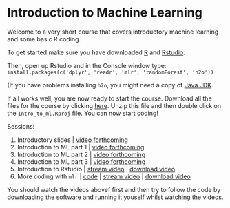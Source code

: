 # Introduction to Machine Learning

Welcome to a very short course that covers introductory machine learning and some basic R coding. 

To get started make sure you have downloaded [R](https://www.r-project.org) and [Rstudio](https://rstudio.com).

Then, open up Rstudio and in the Console window type:
`install.packages(c('dplyr', 'readr', 'mlr', 'randomForest', 'h2o'))`

(If you have problems installing `h2o`, you might need a copy of [Java  JDK](https://www.oracle.com/ie/java/technologies/javase-downloads.html).

If all works well, you are now ready to start the course. Download all the files for the course by clicking [here](https://github.com/andrewcparnell/intro_to_ml/archive/master.zip). Unzip this file and then double click on the `Intro_to_ml.Rproj` file. You can now start coding!

Sessions:

 1. Introductory slides | [video forthcoming](https://www.youtube.com/watch?v=dQw4w9WgXcQ)
 2. Introduction to ML part 1 | [video forthcoming](https://www.youtube.com/watch?v=dQw4w9WgXcQ)
 3. Introduction to ML part 2 | [video forthcoming](https://www.youtube.com/watch?v=dQw4w9WgXcQ)
 4. Introduction to ML part 3 | [video forthcoming](https://www.youtube.com/watch?v=dQw4w9WgXcQ)
 5. Introduction to Rstudio | [stream video](https://media.heanet.ie/page/176fc0453b0542b386110c2bceee0e3b) | [download video](https://media.heanet.ie/download/176fc0453b0542b386110c2bceee0e3b) 
 6. More coding with `mlr` | [code](https://andrewcparnell.github.io/Rfternoon/2_learn_mlr.R) | [stream video](https://media.heanet.ie/page/54f0439f6e7644bd99c1c4ac82cee758) | [download video](https://media.heanet.ie/download/54f0439f6e7644bd99c1c4ac82cee758) 

You should watch the videos abovef first and then try to follow the code by downloading the software and running it youself whilst watching the videos. 

